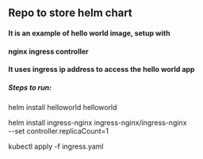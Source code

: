 ## Repo to store helm chart 
#### It is an example of hello world image, setup with 
#### nginx ingress controller
#### It uses ingress ip address to access the hello world app

##### Steps to run:

helm install helloworld helloworld

helm install ingress-nginx ingress-nginx/ingress-nginx \
    --set controller.replicaCount=1 

kubectl apply -f ingress.yaml